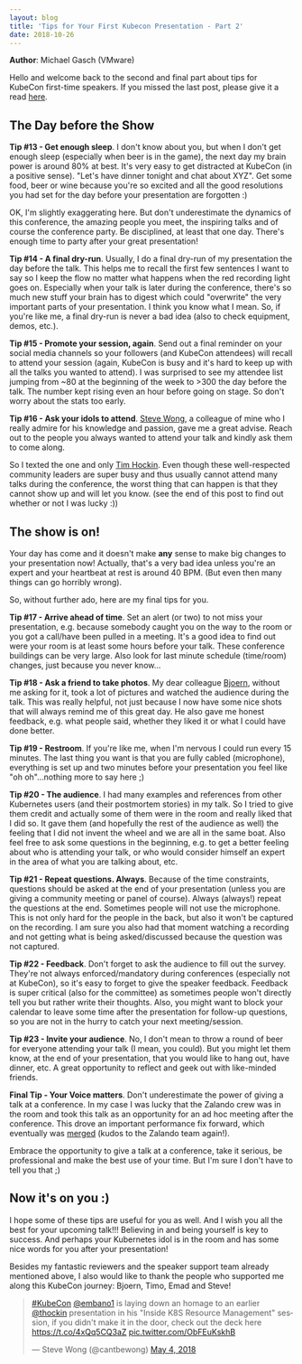 ```yaml
---
layout: blog
title: 'Tips for Your First Kubecon Presentation - Part 2'
date: 2018-10-26
---
```


**Author**: Michael Gasch (VMware)

Hello and welcome back to the second and final part about tips for KubeCon first-time speakers. If you missed the last post, please give it a read [here](https://kubernetes.io/blog/2018/10/18/tips-for-your-first-kubecon-presentation---part-1/).

## The Day before the Show

**Tip #13 - Get enough sleep**. I don't know about you, but when I don't get enough sleep (especially when beer is in the game), the next day my brain power is around 80% at best. It's very easy to get distracted at KubeCon (in a positive sense). "Let's have dinner tonight and chat about XYZ". Get some food, beer or wine because you're so excited and all the good resolutions you had set for the day before your presentation are forgotten :)

OK, I'm slightly exaggerating here. But don't underestimate the dynamics of this conference, the amazing people you meet, the inspiring talks and of course the conference party. Be disciplined, at least that one day. There's enough time to party after your great presentation!

**Tip #14 - A final dry-run**. Usually, I do a final dry-run of my presentation the day before the talk. This helps me to recall the first few sentences I want to say so I keep the flow no matter what happens when the red recording light goes on. Especially when your talk is later during the conference, there's so much new stuff your brain has to digest which could "overwrite" the very important parts of your presentation. I think you know what I mean. So, if you're like me, a final dry-run is never a bad idea (also to check equipment, demos, etc.).

**Tip #15 - Promote your session, again**. Send out a final reminder on your social media channels so your followers (and KubeCon attendees) will recall to attend your session (again, KubeCon is busy and it's hard to keep up with all the talks you wanted to attend). I was surprised to see my attendee list jumping from ~80 at the beginning of the week to >300 the day before the talk. The number kept rising even an hour before going on stage. So don't worry about the stats too early.

**Tip #16 - Ask your idols to attend**. [Steve Wong](https://twitter.com/cantbewong), a colleague of mine who I really admire for his knowledge and passion, gave me a great advise. Reach out to the people you always wanted to attend your talk and kindly ask them to come along.

So I texted the one and only [Tim Hockin](https://twitter.com/thockin?lang=de). Even though these well-respected community leaders are super busy and thus usually cannot attend many talks during the conference, the worst thing that can happen is that they cannot show up and will let you know. (see the end of this post to find out whether or not I was lucky :))

## The show is on!

Your day has come and it doesn't make **any** sense to make big changes to your presentation now! Actually, that's a very bad idea unless you're an expert and your heartbeat at rest is around 40 BPM. (But even then many things can go horribly wrong).

So, without further ado, here are my final tips for you.

**Tip #17 - Arrive ahead of time**. Set an alert (or two) to not miss your presentation, e.g. because somebody caught you on the way to the room or you got a call/have been pulled in a meeting. It's a good idea to find out were your room is at least some hours before your talk. These conference buildings can be very large. Also look for last minute schedule (time/room) changes, just because you never know...

**Tip #18 - Ask a friend to take photos**. My dear colleague [Bjoern](https://twitter.com/bbrundert), without me asking for it, took a lot of pictures and watched the audience during the talk. This was really helpful, not just because I now have some nice shots that will always remind me of this great day. He also gave me honest feedback, e.g. what people said, whether they liked it or what I could have done better.

**Tip #19 - Restroom**. If you're like me, when I'm nervous I could run every 15 minutes. The last thing you want is that you are fully cabled (microphone), everything is set up and two minutes before your presentation you feel like "oh oh"...nothing more to say here ;)

**Tip #20 - The audience**. I had many examples and references from other Kubernetes users (and their postmortem stories) in my talk. So I tried to give them credit and actually some of them were in the room and really liked that I did so. It gave them (and hopefully the rest of the audience as well) the feeling that I did not invent the wheel and we are all in the same boat. Also feel free to ask some questions in the beginning, e.g. to get a better feeling about who is attending your talk, or who would consider himself an expert in the area of what you are talking about, etc.

**Tip #21 - Repeat questions. Always**. Because of the time constraints, questions should be asked at the end of your presentation (unless you are giving a community meeting or panel of course). Always (always!) repeat the questions at the end. Sometimes people will not use the microphone. This is not only hard for the people in the back, but also it won't be captured on the recording. I am sure you also had that moment watching a recording and not getting what is being asked/discussed because the question was not captured.

**Tip #22 - Feedback**. Don't forget to ask the audience to fill out the survey. They're not always enforced/mandatory during conferences (especially not at KubeCon), so it's easy to forget to give the speaker feedback. Feedback is super critical (also for the committee) as sometimes people won't directly tell you but rather write their thoughts. Also, you might want to block your calendar to leave some time after the presentation for follow-up questions, so you are not in the hurry to catch your next meeting/session.

**Tip #23 - Invite your audience**. No, I don't mean to throw a round of beer for everyone attending your talk (I mean, you could). But you might let them know, at the end of your presentation, that you would like to hang out, have dinner, etc. A great opportunity to reflect and geek out with like-minded friends.

**Final Tip - Your Voice matters**. Don't underestimate the power of giving a talk at a conference. In my case I was lucky that the Zalando crew was in the room and took this talk as an opportunity for an ad hoc meeting after the conference. This drove an important performance fix forward, which eventually was [merged](https://github.com/kubernetes/kubernetes/pull/63437) (kudos to the Zalando team again!).

Embrace the opportunity to give a talk at a conference, take it serious, be professional and make the best use of your time. But I'm sure I don't have to tell you that ;)

## Now it's on you :)

I hope some of these tips are useful for you as well. And I wish you all the best for your upcoming talk!!! Believing in and being yourself is key to success. And perhaps your Kubernetes idol is in the room and has some nice words for you after your presentation!

Besides my fantastic reviewers and the speaker support team already mentioned above, I also would like to thank the people who supported me along this KubeCon journey: Bjoern, Timo, Emad and Steve!

<blockquote class="twitter-tweet"><p lang="en" dir="ltr"><a href="https://twitter.com/hashtag/KubeCon?src=hash&amp;ref_src=twsrc%5Etfw">#KubeCon</a> <a href="https://twitter.com/embano1?ref_src=twsrc%5Etfw">@embano1</a> is laying down an homage to an earlier <a href="https://twitter.com/thockin?ref_src=twsrc%5Etfw">@thockin</a> presentation in his &quot;Inside K8S Resource Management&quot; session, if you didn&#39;t make it in the door, check out the deck here <a href="https://t.co/4xQq5CQ3aZ">https://t.co/4xQq5CQ3aZ</a> <a href="https://t.co/ObFEuKskhB">pic.twitter.com/ObFEuKskhB</a></p>&mdash; Steve Wong (@cantbewong) <a href="https://twitter.com/cantbewong/status/992400932968288256?ref_src=twsrc%5Etfw">May 4, 2018</a></blockquote> <script async src="https://platform.twitter.com/widgets.js" charset="utf-8"></script>
